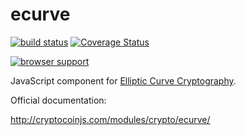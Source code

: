 ecurve
=======

[![build status](https://secure.travis-ci.org/cryptocoinjs/ecurve.png)](http://travis-ci.org/cryptocoinjs/ecurve)
[![Coverage Status](https://img.shields.io/coveralls/cryptocoinjs/ecurve.svg)](https://coveralls.io/r/cryptocoinjs/ecurve)

[![browser support](https://ci.testling.com/cryptocoinjs/ecurve.png)](https://ci.testling.com/cryptocoinjs/ecurve)


JavaScript component for [Elliptic Curve Cryptography](http://en.wikipedia.org/wiki/Elliptic_curve_cryptography).

Official documentation:

http://cryptocoinjs.com/modules/crypto/ecurve/


